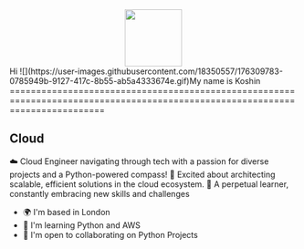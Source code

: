 <div id="header" align="center">  <img src="https://i.pinimg.com/originals/a6/24/42/a624428f7f43dc10ce3fcf523089f325.gif" width="100"/>
</div>
 Hi ![](https://user-images.githubusercontent.com/18350557/176309783-0785949b-9127-417c-8b55-ab5a4333674e.gif)My name is Koshin
==============================================================================================================================

Cloud
-----

☁️ Cloud Engineer navigating through tech with a passion for diverse projects and a Python-powered compass! 🐍 Excited about architecting scalable, efficient solutions in the cloud ecosystem. 🚀 A perpetual learner, constantly embracing new skills and challenges

* 🌍  I'm based in London
* 🧠  I'm learning Python and AWS
* 🤝  I'm open to collaborating on Python Projects
 
